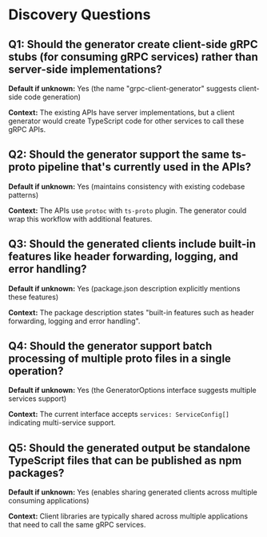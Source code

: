 # Discovery Questions

## Q1: Should the generator create client-side gRPC stubs (for consuming gRPC services) rather than server-side implementations?
**Default if unknown:** Yes (the name "grpc-client-generator" suggests client-side code generation)

**Context:** The existing APIs have server implementations, but a client generator would create TypeScript code for other services to call these gRPC APIs.

## Q2: Should the generator support the same ts-proto pipeline that's currently used in the APIs?
**Default if unknown:** Yes (maintains consistency with existing codebase patterns)

**Context:** The APIs use `protoc` with `ts-proto` plugin. The generator could wrap this workflow with additional features.

## Q3: Should the generated clients include built-in features like header forwarding, logging, and error handling?
**Default if unknown:** Yes (package.json description explicitly mentions these features)

**Context:** The package description states "built-in features such as header forwarding, logging and error handling".

## Q4: Should the generator support batch processing of multiple proto files in a single operation?
**Default if unknown:** Yes (the GeneratorOptions interface suggests multiple services support)

**Context:** The current interface accepts `services: ServiceConfig[]` indicating multi-service support.

## Q5: Should the generated output be standalone TypeScript files that can be published as npm packages?
**Default if unknown:** Yes (enables sharing generated clients across multiple consuming applications)

**Context:** Client libraries are typically shared across multiple applications that need to call the same gRPC services.